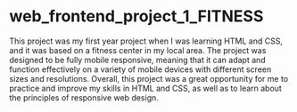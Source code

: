 # web_frontend_project_1_FITNESS

This project was my first year project when I was learning HTML and CSS, and it was based on a fitness center in my local area. The project was designed to be fully mobile responsive, meaning that it can adapt and function effectively on a variety of mobile devices with different screen sizes and resolutions. Overall, this project was a great opportunity for me to practice and improve my skills in HTML and CSS, as well as to learn about the principles of responsive web design.

